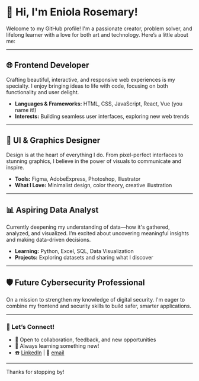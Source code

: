 # 👋 Hi, I'm Eniola Rosemary!

Welcome to my GitHub profile! 
I'm a passionate creator, problem solver, and lifelong learner with a love for both art and technology. 
Here’s a little about me:

---

## 🌐 Frontend Developer  
Crafting beautiful, interactive, and responsive web experiences is my specialty. I enjoy bringing ideas to life with code, focusing on both functionality and user delight.

- **Languages & Frameworks:** HTML, CSS, JavaScript, React, Vue (you name it!) 
- **Interests:** Building seamless user interfaces, exploring new web trends

---

## 🎨 UI & Graphics Designer  
Design is at the heart of everything I do. From pixel-perfect interfaces to stunning graphics, I believe in the power of visuals to communicate and inspire.

- **Tools:** Figma, AdobeExpress, Photoshop, Illustrator  
- **What I Love:** Minimalist design, color theory, creative illustration

---

## 📊 Aspiring Data Analyst  
Currently deepening my understanding of data—how it's gathered, analyzed, and visualized. I’m excited about uncovering meaningful insights and making data-driven decisions.

- **Learning:** Python, Excel, SQL, Data Visualization  
- **Projects:** Exploring datasets and sharing what I discover

---

## 🛡️ Future Cybersecurity Professional  
On a mission to strengthen my knowledge of digital security. I'm eager to combine my frontend and security skills to build safer, smarter applications.

---

### 🚀 Let’s Connect!

- 💬 Open to collaboration, feedback, and new opportunities
- 🌱 Always learning something new!
- ☎️ [LinkedIn](EniolaAworinde) | 📧 [email](aworindeeniola1@gmail.com)

---

Thanks for stopping by!

<!---
EniolaRosemary/EniolaRosemary is a ✨ special ✨ repository because its `README.md` (this file) appears on your GitHub profile.
You can click the Preview link to take a look at your changes.
--->
